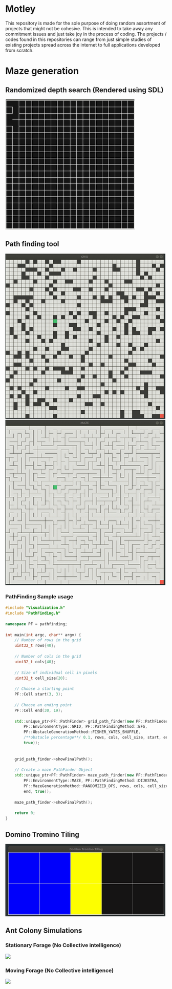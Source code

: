 # Motley
This repository is made for the sole purpose of doing random assortment of projects that might not be cohesive. This is intended to take away any commitment issues and just take joy in the process of coding. The projects / codes found in this repositories can range from just simple studies of existing projects spread across the internet to full applications developed from scratch. 

# Maze generation

## Randomized depth search (Rendered using SDL)
![maze](SDL_exploration/images/mazegen.gif)

## Path finding tool
<img src="PathFinding/images/grid_bfs.gif" width=500/>
<img src="PathFinding/images/maze_2_bfs.gif" width=500/>

### PathFinding Sample usage
```cpp
#include "Visualization.h"
#include "PathFinding.h"

namespace PF = pathfinding;

int main(int argc, char** argv) {    
    // Number of rows in the grid
    uint32_t rows{40};

    // Number of cols in the grid
    uint32_t cols{40};

    // Size of individual cell in pixels
    uint32_t cell_size{20};

    // Choose a starting point
    PF::Cell start(3, 3);

    // Choose an ending point
    PF::Cell end(30, 19);

    std::unique_ptr<PF::PathFinder> grid_path_finder(new PF::PathFinder(
        PF::EnvironmentType::GRID, PF::PathFindingMethod::BFS,
        PF::ObstacleGenerationMethod::FISHER_YATES_SHUFFLE,
        /**obstacle percentage**/ 0.1, rows, cols, cell_size, start, end,
        true));


    grid_path_finder->showFinalPath();

    // Create a maze PathFinder Object
    std::unique_ptr<PF::PathFinder> maze_path_finder(new PF::PathFinder(
        PF::EnvironmentType::MAZE, PF::PathFindingMethod::DIJKSTRA,
        PF::MazeGenerationMethod::RANDOMIZED_DFS, rows, cols, cell_size, start,
        end, true));

    maze_path_finder->showFinalPath();

    return 0;
}
```
## Domino Tromino Tiling
<img src="Tiling/gifs/demo.gif" width=500/>

## Ant Colony Simulations

### Stationary Forage (No Collective intelligence)
<img src="AntColonySimulation/gifs/demo_wip.gif" width=500/>

### Moving Forage (No Collective intelligence)
<img src="AntColonySimulation/gifs/demo_moving_foods.gif" width=500/>

